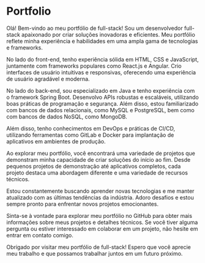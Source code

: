# Portfolio
Olá! Bem-vindo ao meu portfólio de full-stack! Sou um desenvolvedor full-stack apaixonado por criar soluções inovadoras e eficientes. Meu portfólio reflete minha experiência e habilidades em uma ampla gama de tecnologias e frameworks.

No lado do front-end, tenho experiência sólida em HTML, CSS e JavaScript, juntamente com frameworks populares como React.js e Angular. Crio interfaces de usuário intuitivas e responsivas, oferecendo uma experiência de usuário agradável e moderna.

No lado do back-end, sou especializado em Java e tenho experiência com o framework Spring Boot. Desenvolvo APIs robustas e escaláveis, utilizando boas práticas de programação e segurança. Além disso, estou familiarizado com bancos de dados relacionais, como MySQL e PostgreSQL, bem como com bancos de dados NoSQL, como MongoDB.

Além disso, tenho conhecimentos em DevOps e práticas de CI/CD, utilizando ferramentas como GitLab e Docker para implantação de aplicativos em ambientes de produção.

Ao explorar meu portfólio, você encontrará uma variedade de projetos que demonstram minha capacidade de criar soluções do início ao fim. Desde pequenos projetos de demonstração até aplicativos completos, cada projeto destaca uma abordagem diferente e uma variedade de recursos técnicos.

Estou constantemente buscando aprender novas tecnologias e me manter atualizado com as últimas tendências da indústria. Adoro desafios e estou sempre pronto para enfrentar novos projetos emocionantes.

Sinta-se à vontade para explorar meu portfólio no GitHub para obter mais informações sobre meus projetos e detalhes técnicos. Se você tiver alguma pergunta ou estiver interessado em colaborar em um projeto, não hesite em entrar em contato comigo.

Obrigado por visitar meu portfólio de full-stack! Espero que você aprecie meu trabalho e que possamos trabalhar juntos em um futuro próximo.
